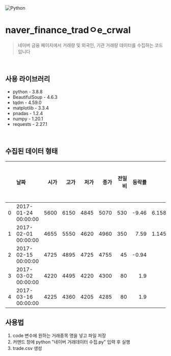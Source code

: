 <img alt="Python" src ="https://img.shields.io/badge/Python-3776AB.svg?&style=for-the-badge&logo=Python&logoColor=white"/>

# naver_finance_tradㅇe_crwal
> 네이버 금융 페이지에서 거래량 및 외국인, 기관 거래량 데이터를 수집하는 코드입니다
   
<br>

## 사용 라이브러리
- python - 3.8.8
- BeautifulSoup - 4.6.3
- tqdm - 4.59.0
- matplotlib - 3.3.4
- pnadas - 1.2.4
- numpy - 1.20.1
- requests - 2.27.1

<br>

## 수집된 데이터 형태
|    | 날짜                |   시가 |   고가 |   저가 |   종가 |   전일비 |   등락률 |           거래량 |    순매매량(기관) |   순매매량(외국인) |   보유주수(외국인) |   보유율(외국인) |   MA5 |   MA20 |   MA60 |   MA120 |        VMA5 |   Disp5 |
|---:|:--------------------|-------:|-------:|-------:|-------:|---------:|---------:|-----------------:|------------------:|-------------------:|-------------------:|-----------------:|------:|-------:|-------:|--------:|------------:|--------:|
|  0 | 2017-01-24 00:00:00 |   5600 |   6150 |   4845 |   5070 |      530 |    -9.46 |      6.15872e+06 |           -925512 |            -387105 |              60895 |             0.25 |     0 |      0 |      0 |       0 | 0           |  0      |
|  1 | 2017-02-01 00:00:00 |   4655 |   5550 |   4620 |   4960 |      350 |     7.59 |      1.14505e+07 |             -6500 |              15011 |              58530 |             0.24 |     0 |      0 |      0 |       0 | 0           |  0      |
|  2 | 2017-02-15 00:00:00 |   4725 |   4895 |   4725 |   4755 |       45 |    -0.94 | 514753           |              -569 |              -3140 |                  0 |             0    |     0 |      0 |      0 |       0 | 0           |  0      |
|  3 | 2017-03-02 00:00:00 |   4220 |   4495 |   4220 |   4300 |       80 |     1.9  | 533297           |              -997 |               -370 |                  0 |             0    |     0 |      0 |      0 |       0 | 0           |  0      |
|  4 | 2017-03-16 00:00:00 |   4225 |   4360 |   4205 |   4285 |       80 |     1.9  | 191357           |                 0 |              -1079 |                  0 |             0    |  4674 |      0 |      0 |       0 | 3.76973e+06 | 91.6774 |


## 사용법
1. code 변수에 원하는 거래종목 명을 넣고 파일 저장
2. 커맨드 창에 python "네이버 거래데이터 수집.py" 입력 후 실행
3. trade.csv 생성


